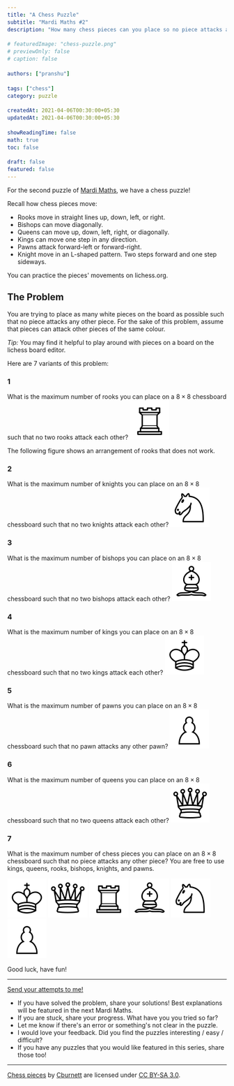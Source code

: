 ```yaml
---
title: "A Chess Puzzle"
subtitle: "Mardi Maths #2"
description: "How many chess pieces can you place so no piece attacks any other piece?"

# featuredImage: "chess-puzzle.png"
# previewOnly: false
# caption: false

authors: ["pranshu"]

tags: ["chess"]
category: puzzle

createdAt: 2021-04-06T00:30:00+05:30
updatedAt: 2021-04-06T00:30:00+05:30

showReadingTime: false
math: true
toc: false

draft: false
featured: false
---
```


For the second puzzle of [Mardi Maths](/puzzles), we have a chess puzzle!

Recall how chess pieces move:

- Rooks move in straight lines up, down, left, or right.
- Bishops can move diagonally.
- Queens can move up, down, left, right, or diagonally.
- Kings can move one step in any direction.
- Pawns attack forward-left or forward-right.
- Knight move in an L-shaped pattern. Two steps forward and one step sideways.

You can practice the pieces' movements on
<NavigationExtLink to="https://lichess.org/learn.">lichess.org</NavigationExtLink>.

## The Problem

You are trying to place as many white pieces on the board as possible such that no piece attacks any other piece.
For the sake of this problem, assume that pieces can attack other pieces of the same colour.

_Tip:_ You may find it helpful to play around with pieces on a board on the
<NavigationExtLink to=" https://lichess.org/editor/8/8/8/8/8/8/8/8_w_-_-_0_1">lichess board editor</NavigationExtLink>.

Here are 7 variants of this problem:

### 1

What is the maximum number of rooks you can place on a $8\times 8$ chessboard such that no two rooks attack each other?
<img src="/img/puzzles/2/white-rook.svg" class="float-right"/>

The following figure shows an arrangement of rooks that does not work.

<ImagesVFigure src="/img/puzzles/2/rooks_fail.png" caption="This arrangement does not work because the rooks on g5 and g8 attack each other."></ImagesVFigure>

### 2

What is the maximum number of knights you can place on an $8 \times 8$ chessboard such that no two knights attack each other?
<img src="/img/puzzles/2/white-knight.svg" class="float-right"/>

### 3

What is the maximum number of bishops you can place on an $8\times 8$ chessboard such that no two bishops attack each other?
<img src="/img/puzzles/2/white-bishop.svg" class="float-right"/>

### 4

What is the maximum number of kings you can place on an $8\times 8$ chessboard such that no two kings attack each other?
<img src="/img/puzzles/2/white-king.svg" class="float-right"/>

### 5

What is the maximum number of pawns you can place on an $8 \times 8$ chessboard such that no pawn attacks any other pawn?
<img src="/img/puzzles/2/white-pawn.svg" class="float-right"/>

### 6

What is the maximum number of queens you can place on an $8 \times 8$ chessboard such that no two queens attack each other?
<img src="/img/puzzles/2/white-queen.svg" class="float-right"/>

### 7

What is the maximum number of chess pieces you can place on an $8\times 8$ chessboard such that no piece attacks any other piece? You are free to use kings, queens, rooks, bishops, knights, and pawns.

<div class="align-center space-x-4">
    <img src="/img/puzzles/2/white-king.svg" />
    <img src="/img/puzzles/2/white-queen.svg" />
    <img src="/img/puzzles/2/white-rook.svg" />
    <img src="/img/puzzles/2/white-bishop.svg" />
    <img src="/img/puzzles/2/white-knight.svg" />
    <img src="/img/puzzles/2/white-pawn.svg" />
</div>

Good luck, have fun!

---

[Send your attempts to me!](/contact)

- If you have solved the problem, share your solutions! Best explanations will be featured in the next Mardi Maths.
- If you are stuck, share your progress. What have you you tried so far?
- Let me know if there's an error or something's not clear in the puzzle.
- I would love your feedback. Did you find the puzzles interesting / easy / difficult?
- If you have any puzzles that you would like featured in this series, share those too!

---

[Chess pieces](https://commons.wikimedia.org/wiki/Category:SVG_chess_pieces) by [Cburnett](https://en.wikipedia.org/wiki/User:Cburnett) are licensed under [CC BY-SA 3.0](https://creativecommons.org/licenses/by-sa/3.0/deed.en).
